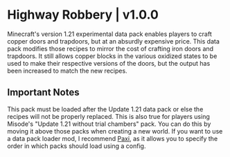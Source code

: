 # Highway Robbery | v1.0.0
Minecraft's version 1.21 experimental data pack enables players to craft copper doors and trapdoors, but at an absurdly
expensive price. This data pack modifies those recipes to mirror the cost of crafting iron doors and trapdoors. It still
allows copper blocks in the various oxidized states to be used to make their respective versions of the doors, but the
output has been increased to match the new recipes.

## Important Notes
This pack must be loaded after the Update 1.21 data pack or else the recipes will not be properly replaced. This is also
true for players using Misode's "Update 1.21 without trial chambers" pack. You can do this by moving it above those
packs when creating a new world. If you want to use a data pack loader mod, I recommend [Paxi](https://modrinth.com/mod/paxi), as it allows you to
specify the order in which packs should load using a config.